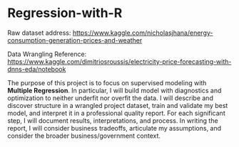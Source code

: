 # Regression-with-R
Raw dataset address: https://www.kaggle.com/nicholasjhana/energy-consumption-generation-prices-and-weather

Data Wrangling Reference: https://www.kaggle.com/dimitriosroussis/electricity-price-forecasting-with-dnns-eda/notebook

The purpose of this project is to focus on supervised modeling with <b>Multiple Regression</b>. In particular, I will build model with diagnostics and optimization to neither underfit nor overfit the data. I will describe and discover structure in a wrangled project dataset, train and validate my best model, and interpret it in a professional quality report. For each significant step, I will document results, interpretations, and process. In writing the report, I will consider business tradeoffs, articulate my assumptions, and consider the broader business/government context.
